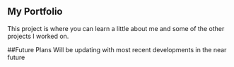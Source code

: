 

## My Portfolio
This project is where you can learn a little about me and some of the other projects I worked on.

##Future Plans
Will be updating with most recent developments in the near future



